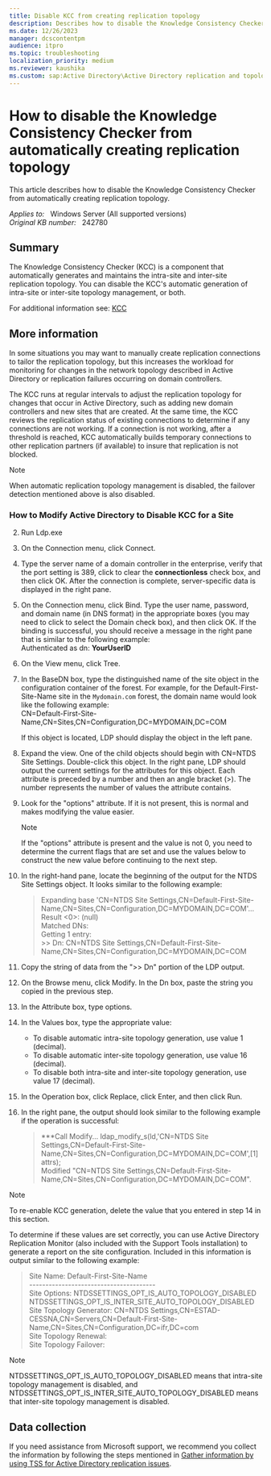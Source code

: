 ```yaml
---
title: Disable KCC from creating replication topology
description: Describes how to disable the Knowledge Consistency Checker from automatically creating replication topology.
ms.date: 12/26/2023
manager: dcscontentpm
audience: itpro
ms.topic: troubleshooting
localization_priority: medium
ms.reviewer: kaushika
ms.custom: sap:Active Directory\Active Directory replication and topology, csstroubleshoot
---
```

# How to disable the Knowledge Consistency Checker from automatically creating replication topology

This article describes how to disable the Knowledge Consistency Checker from automatically creating replication topology.

_Applies to:_ &nbsp; Windows Server (All supported versions)  
_Original KB number:_ &nbsp; 242780

## Summary

The Knowledge Consistency Checker (KCC) is a component that automatically generates and maintains the intra-site and inter-site replication topology. You can disable the KCC's automatic generation of intra-site or inter-site topology management, or both.

For additional information see: [KCC](https://learn.microsoft.com/en-us/windows-server/identity/ad-ds/get-started/replication/active-directory-replication-concepts#BKMK_2)

## More information

In some situations you may want to manually create replication connections to tailor the replication topology, but this increases the workload for monitoring for changes in the network topology described in Active Directory or replication failures occurring on domain controllers.

The KCC runs at regular intervals to adjust the replication topology for changes that occur in Active Directory, such as adding new domain controllers and new sites that are created. At the same time, the KCC reviews the replication status of existing connections to determine if any connections are not working. If a connection is not working, after a threshold is reached, KCC automatically builds temporary connections to other replication partners (if available) to insure that replication is not blocked.

> [!NOTE]
> When automatic replication topology management is disabled, the failover detection mentioned above is also disabled.
> ### How to Modify Active Directory to Disable KCC for a Site

2. Run Ldp.exe
3. On the Connection menu, click Connect.
4. Type the server name of a domain controller in the enterprise, verify that the port setting is 389, click to clear the **connectionless** check box, and then click OK. After the connection is complete, server-specific data is displayed in the right pane.
5. On the Connection menu, click Bind. Type the user name, password, and domain name (in DNS format) in the appropriate boxes (you may need to click to select the Domain check box), and then click OK. If the binding is successful, you should receive a message in the right pane that is similar to the following example:  
    Authenticated as dn: **YourUserID**  
6. On the View menu, click Tree.
7. In the BaseDN box, type the distinguished name of the site object in the configuration container of the forest. For example, for the Default-First-Site-Name site in the `Mydomain.com` forest, the domain name would look like the following example:  
CN=Default-First-Site-Name,CN=Sites,CN=Configuration,DC=MYDOMAIN,DC=COM

    If this object is located, LDP should display the object in the left pane.
8. Expand the view. One of the child objects should begin with CN=NTDS Site Settings. Double-click this object. In the right pane, LDP should output the current settings for the attributes for this object. Each attribute is preceded by a number and then an angle bracket (>). The number represents the number of values the attribute contains.
9. Look for the "options" attribute. If it is not present, this is normal and makes modifying the value easier.

    > [!NOTE]
    > If the "options" attribute is present and the value is not 0, you need to determine the current flags that are set and use the values below to construct the new value before continuing to the next step.
10. In the right-hand pane, locate the beginning of the output for the NTDS Site Settings object. It looks similar to the following example:

    > Expanding base 'CN=NTDS Site Settings,CN=Default-First-Site-Name,CN=Sites,CN=Configuration,DC=MYDOMAIN,DC=COM'...  
    Result <0>: (null)  
    Matched DNs:  
    Getting 1 entry:  
    \>> Dn: CN=NTDS Site Settings,CN=Default-First-Site-Name,CN=Sites,CN=Configuration,DC=MYDOMAIN,DC=COM

11. Copy the string of data from the ">> Dn" portion of the LDP output.
12. On the Browse menu, click Modify. In the Dn box, paste the string you copied in the previous step.
13. In the Attribute box, type options.
14. In the Values box, type the appropriate value:

    - To disable automatic intra-site topology generation, use value 1 (decimal).
    - To disable automatic inter-site topology generation, use value 16 (decimal).
    - To disable both intra-site and inter-site topology generation, use value 17 (decimal).

15. In the Operation box, click Replace, click Enter, and then click Run.
16. In the right pane, the output should look similar to the following example if the operation is successful:
    > ***Call Modify...
    ldap_modify_s(ld,'CN=NTDS Site Settings,CN=Default-First-Site-Name,CN=Sites,CN=Configuration,DC=MYDOMAIN,DC=COM',[1] attrs);  
    Modified "CN=NTDS Site Settings,CN=Default-First-Site-Name,CN=Sites,CN=Configuration,DC=MYDOMAIN,DC=COM".

> [!NOTE]
> To re-enable KCC generation, delete the value that you entered in step 14 in this section.

To determine if these values are set correctly, you can use Active Directory Replication Monitor (also included with the Support Tools installation) to generate a report on the site configuration. Included in this information is output similar to the following example:

> Site Name: Default-First-Site-Name  
\---------------------------------------  
Site Options: NTDSSETTINGS_OPT_IS_AUTO_TOPOLOGY_DISABLED   NTDSSETTINGS_OPT_IS_INTER_SITE_AUTO_TOPOLOGY_DISABLED  
Site Topology Generator: CN=NTDS Settings,CN=ESTAD-CESSNA,CN=Servers,CN=Default-First-Site-Name,CN=Sites,CN=Configuration,DC=ifr,DC=com  
Site Topology Renewal:  
Site Topology Failover:  

> [!NOTE]
> NTDSSETTINGS_OPT_IS_AUTO_TOPOLOGY_DISABLED means that intra-site topology management is disabled, and NTDSSETTINGS_OPT_IS_INTER_SITE_AUTO_TOPOLOGY_DISABLED means that inter-site topology management is disabled.

## Data collection

If you need assistance from Microsoft support, we recommend you collect the information by following the steps mentioned in [Gather information by using TSS for Active Directory replication issues](../../windows-client/windows-troubleshooters/gather-information-using-tss-ad-replication.md).
